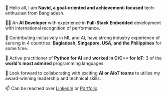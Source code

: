 👋 Hello all, I am **Navid, a goal-oriented and achievement-focused** tech-enthusiast from Bangladesh.

👨‍💻 An **AI Developer** with experience in **Full-Stack Embedded** development with international recognition of performance.

👀 Contributing inclusively in ML and AI, have strong industry experience of serving in 4 countries: **Bagladesh, Singapore, USA, and the Philippines** for some time.

🌱 Active practitioner of **Python for AI** and **worked in C/C++ for IoT**: 3 of the **world's most admired** programming languages. 

💞️ Look forward to collaborating with exciting **AI or AIoT teams** to utilize my award-winning leadership and technical skills.

📫 Can be reached over [LinkedIn](https://linkedin.com/in/navidbinahmed) or [Portfolio](https://navidbinahmed.com)
